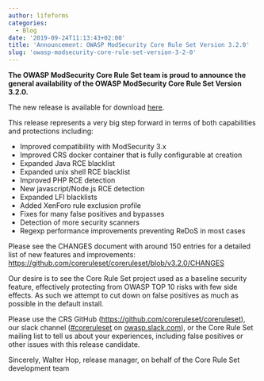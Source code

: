 ```yaml
---
author: lifeforms
categories:
  - Blog
date: '2019-09-24T11:13:43+02:00'
title: 'Announcement: OWASP ModSecurity Core Rule Set Version 3.2.0'
slug: 'owasp-modsecurity-core-rule-set-version-3-2-0'
---
```



**The OWASP ModSecurity Core Rule Set team is proud to announce the general availability of the OWASP ModSecurity Core Rule Set Version 3.2.0.**

The new release is available for download [here](https://coreruleset.org/docs/deployment/install/).

This release represents a very big step forward in terms of both capabilities and protections including:

- Improved compatibility with ModSecurity 3.x
- Improved CRS docker container that is fully configurable at creation
- Expanded Java RCE blacklist
- Expanded unix shell RCE blacklist
- Improved PHP RCE detection
- New javascript/Node.js RCE detection
- Expanded LFI blacklists
- Added XenForo rule exclusion profile
- Fixes for many false positives and bypasses
- Detection of more security scanners
- Regexp performance improvements preventing ReDoS in most cases

Please see the CHANGES document with around 150 entries for a detailed list of new features and improvements:  
[](https://github.com/coreruleset/coreruleset/blob/v3.2.0/CHANGES)<https://github.com/coreruleset/coreruleset/blob/v3.2.0/CHANGES>  
  
Our desire is to see the Core Rule Set project used as a baseline security feature, effectively protecting from OWASP TOP 10 risks with few side effects. As such we attempt to cut down on false positives as much as possible in the default install.

Please use the CRS GitHub (<https://github.com/coreruleset/coreruleset>), our slack channel ([\#coreruleset](https://owasp.slack.com/archives/CBKGH8A5P) on [owasp.slack.com](http://owasp.slack.com)), or the Core Rule Set mailing list to tell us about your experiences, including false positives or other issues with this release candidate.

Sincerely,
Walter Hop, release manager, on behalf of the Core Rule Set development team
